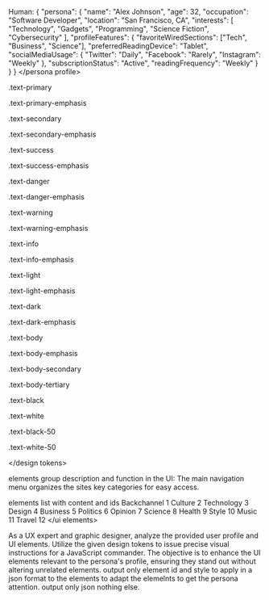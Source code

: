 

Human: <persona profile>
{
  "persona": {
    "name": "Alex Johnson",
    "age": 32,
    "occupation": "Software Developer",
    "location": "San Francisco, CA",
    "interests": [
      "Technology",
      "Gadgets",
      "Programming",
      "Science Fiction",
      "Cybersecurity"
    ],
    "profileFeatures": {
      "favoriteWiredSections": ["Tech", "Business", "Science"],
      "preferredReadingDevice": "Tablet",
      "socialMediaUsage": {
        "Twitter": "Daily",
        "Facebook": "Rarely",
        "Instagram": "Weekly"
      },
      "subscriptionStatus": "Active",
      "readingFrequency": "Weekly"
    }
  }
}
</persona profile>

<design tokens>

.text-primary

.text-primary-emphasis

.text-secondary

.text-secondary-emphasis

.text-success

.text-success-emphasis

.text-danger

.text-danger-emphasis

.text-warning

.text-warning-emphasis

.text-info

.text-info-emphasis

.text-light

.text-light-emphasis

.text-dark

.text-dark-emphasis

.text-body

.text-body-emphasis

.text-body-secondary

.text-body-tertiary

.text-black

.text-white

.text-black-50

.text-white-50

</design tokens>

<ui elements>
elements group description and function in the UI: The main navigation menu organizes the sites key categories for easy access.

elements list with content and ids
Backchannel 1
Culture 2
Technology 3
Design 4
Business 5
Politics 6
Opinion 7
Science 8
Health 9
Style 10
Music 11
Travel 12
</ui elements>

As a UX expert and graphic designer, analyze the provided user profile and UI elements. Utilize the given
design tokens to issue precise visual instructions for a JavaScript commander.
The objective is to enhance the UI elements relevant to the persona's profile,
ensuring they stand out without altering unrelated elements.
output only element id and style to apply in a json format to the elements to adapt the elemelnts to get the persona attention.
output only json nothing else.
